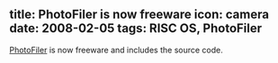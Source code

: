 title: PhotoFiler is now freeware
icon: camera
date: 2008-02-05
tags: RISC OS, PhotoFiler
----

[PhotoFiler](/risc.os/photofiler.html) is now freeware and includes the source code.
